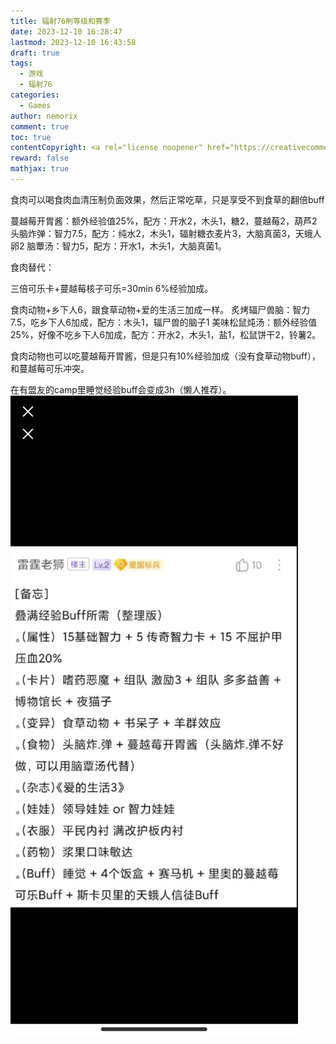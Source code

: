 ```yaml
---
title: 辐射76刷等级和赛季
date: 2023-12-10 16:28:47
lastmod: 2023-12-10 16:43:58
draft: true
tags:
  - 游戏
  - 辐射76
categories:
  - Games
author: nemorix
comment: true
toc: true
contentCopyright: <a rel="license noopener" href="https://creativecommons.org/licenses/by-nc-nd/4.0/" target="_blank">CC BY-NC-ND 4.0</a>
reward: false
mathjax: true
---
```

食肉可以喝食肉血清压制负面效果，然后正常吃草，只是享受不到食草的翻倍buff

蔓越莓开胃酱：额外经验值25%，配方：开水2，木头1，糖2，蔓越莓2，葫芦2
头脑炸弹：智力7.5，配方：纯水2，木头1，辐射糖衣麦片3，大脑真菌3，天蛾人卵2
脑蕈汤：智力5，配方：开水1，木头1，大脑真菌1。

食肉替代：

三倍可乐卡+蔓越莓核子可乐=30min 6%经验加成。

食肉动物+乡下人6，跟食草动物+爱的生活三加成一样。
炙烤辐尸兽脑：智力7.5，吃乡下人6加成，配方：木头1，辐尸兽的脑子1
美味松鼠炖汤：额外经验值25%，好像不吃乡下人6加成，配方：开水2，木头1，盐1，松鼠饼干2，铃薯2。

食肉动物也可以吃蔓越莓开胃酱，但是只有10%经验加成（没有食草动物buff），和蔓越莓可乐冲突。

在有盟友的camp里睡觉经验buff会变成3h（懒人推荐）。
![](https://raw.githubusercontent.com/nemorix/blog-img/main/d916aed02ed276a986163ebe1b631f4d.jpeg)